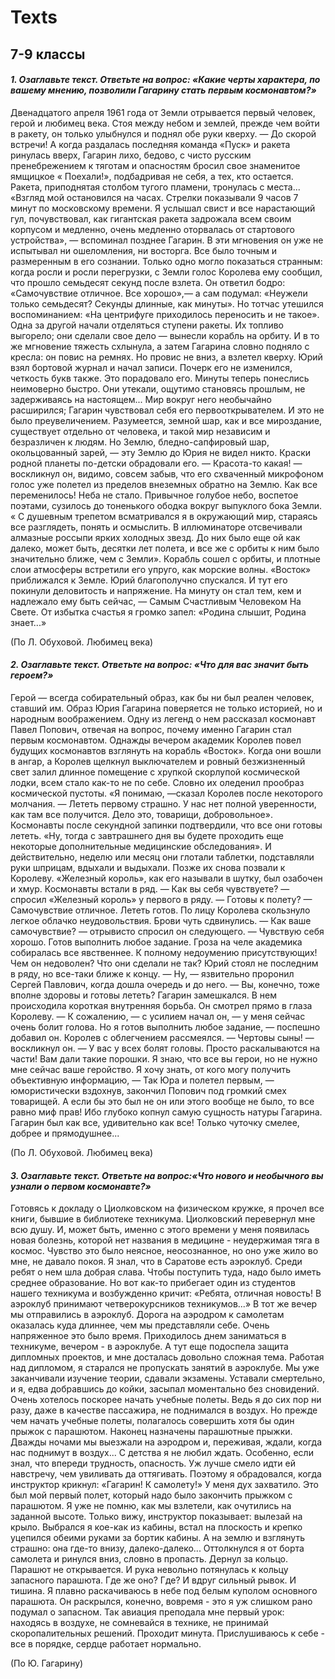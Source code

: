 # Texts
## 7-9 классы

<h4><em> 1. Озаглавьте текст. Ответьте на вопрос: «Какие черты характера, по вашему мнению, позволили Гагарину стать первым космонавтом?»</h4></em> 

Двенадцатого апреля 1961 года от Земли отрывается первый человек, герой и любимец века.
Стоя между небом и землей, прежде чем войти в ракету, он только улыбнулся и поднял обе руки кверху.
— До скорой встречи!
А когда раздалась последняя команда «Пуск» и ракета ринулась вверх, Гагарин лихо, бедово, с чисто русским пренебрежением к тяготам и опасностям бросил свое знаменитое ямщицкое « Поехали!», подбадривая не себя, а тех, кто остается.
Ракета, приподнятая столбом тугого пламени, тронулась с места...
«Взгляд мой остановился на часах. Стрелки показывали 9 часов 7 минут по московскому времени. Я услышал свист и все нарастающий гул, почувствовал, как гигантская ракета задрожала всем своим корпусом и медленно, очень медленно оторвалась от стартового устройства», — вспоминал позднее Гагарин.
В эти мгновения он уже не испытывал ни ошеломления, ни восторга. Все было точным и размеренным в его сознании. Только одно могло показаться странным: когда росли и росли перегрузки, с Земли голос Королева ему сообщил, что прошло семьдесят секунд после взлета. Он ответил бодро: «Самочувствие отличное. Все хорошо»,— а сам подумал: «Неужели только семьдесят? Секунды длинные, как минуты». Но тотчас утешился воспоминанием: «На центрифуге приходилось переносить и не такое».
Одна за другой начали отделяться ступени ракеты. Их топливо выгорело; они сделали свое дело — вынесли корабль на орбиту.
И в то же мгновение тяжесть схлынула, а затем Гагарина словно подняло с кресла: он повис на ремнях. Но провис не вниз, а взлетел кверху.
Юрий взял бортовой журнал и начал записи. Почерк его не изменился, четкость букв также. Это порадовало его. Минуты теперь понеслись неимоверно быстро. Они утекали, ощутимо становясь прошлым, не задерживаясь на настоящем...
Мир вокруг него необычайно расширился; Гагарин чувствовал себя его первооткрывателем. И это не было преувеличением.
Разумеется, земной шар, как и все мироздание, существует отдельно от человека, и такой мир независим и безразличен к людям. Но Землю, бледно-сапфировый шар, окольцованный зарей, — эту Землю до Юрия не видел никто.
Краски родной планеты по-детски обрадовали его.
— Красота-то какая! — воскликнул он, видимо, совсем забыв, что его схваченный микрофоном голос уже полетел из пределов внеземных обратно на Землю.
Как все переменилось! Неба не стало. Привычное голубое небо, воспетое поэтами, сузилось до тоненького ободка вокруг выпуклого бока Земли.
« С душевным трепетом всматривался я в окружающий мир, стараясь все разглядеть, понять и осмыслить. В иллюминаторе отсвечивали алмазные россыпи ярких холодных звезд. До них было еще ой как далеко, может быть, десятки лет полета, и все же с орбиты к ним было значительно ближе, чем с Земли».
Корабль сошел с орбиты, и плотные слои атмосферы встретили его упруго, как морские волны. «Восток» приближался к Земле. Юрий благополучно спускался. И тут его покинули деловитость и напряжение. На минуту он стал тем, кем и надлежало ему быть сейчас, — Самым Счастливым Человеком На Свете.
От избытка счастья я громко запел:
«Родина слышит, Родина знает...»

(По Л. Обуховой. Любимец века)

<h4><em> 2. Озаглавьте текст. Ответьте на вопрос: «Что для вас значит быть героем?»</h4></em>

Герой — всегда собирательный образ, как бы ни был реален человек, ставший им. Образ Юрия Гагарина поверяется не только историей, но и народным воображением. Одну из легенд о нем рассказал космонавт Павел Попович, отвечая на вопрос, почему именно Гагарин стал первым космонавтом.
Однажды вечером академик Королев повел будущих космонавтов взглянуть на корабль «Восток». Когда они вошли в ангар, а Королев щелкнул выключателем и ровный безжизненный свет залил длинное помещение с хрупкой скорлупой космической лодки, всем стало как-то не по себе. Словно их оледенил прообраз космической пустоты. «Я понимаю, —сказал Королев после некоторого молчания. — Лететь первому страшно. У нас нет полной уверенности, как там все получится. Дело это, товарищи, добровольное». Космонавты после секундной запинки подтвердили, что все они готовы лететь. «Ну, тогда с завтрашнего дня вы будете проходить еще некоторые дополнительные медицинские обследования».
И действительно, неделю или месяц они глотали таблетки, подставляли руки шприцам, вдыхали и выдыхали.
Позже их снова позвали к Королеву. «Железный король», как его называли в шутку, был озабочен и хмур.
Космонавты встали в ряд.
— Как вы себя чувствуете? — спросил «Железный король» у первого в ряду. — Готовы к полету?
— Самочувствие отличное. Лететь готов.
По лицу Королева скользнуло легкое облачко неудовольствия. Брови чуть сдвинулись.
— Как ваше самочувствие? — отрывисто спросил он следующего.
— Чувствую себя хорошо. Готов выполнить любое задание.
Гроза на челе академика собиралась все явственнее. К полному недоумению присутствующих! Чем он недоволен? Что они сделали не так?
Юрий стоял не последним в ряду, но все-таки ближе к концу.
— Ну, — язвительно проронил Сергей Павлович, когда дошла очередь и до него. — Вы, конечно, тоже вполне здоровы и готовы лететь?
Гагарин замешкался. В нем происходила короткая внутренняя борьба. Он смотрел прямо в глаза Королеву.
— К сожалению, — с усилием начал он, — у меня сейчас очень болит голова. Но я готов выполнить любое задание, — поспешно добавил он.
Королев с облегчением рассмеялся.
— Чертовы сыны! — воскликнул он. — У вас у всех болят головы. Просто раскалываются на части! Вам дали такие порошки. Я знаю, что все вы герои, но не нужно мне сейчас ваше геройство. Я хочу знать, от кого могу получить объективную информацию,
— Так Юра и полетел первым, — юмористически вздохнув, закончил Попович под громкий смех товарищей.
А если бы это был не он или этого вообще не было, то все равно миф прав! Ибо глубоко копнул самую сущность натуры Гагарина. Гагарин был как все, удивительно как все! Только чуточку смелее, добрее и прямодушнее...

(По Л. Обуховой. Любимец века)

<h4><em> 3. Озаглавьте текст. Ответьте на вопрос:«Что нового и необычного вы узнали о первом космонавте?»</h4></em>

Готовясь к докладу о Циолковском на физическом кружке, я прочел все книги, бывшие в библиотеке техникума. Циолковский перевернул мне всю душу. И, может быть, именно с этого времени у меня появилась новая болезнь, которой нет названия в медицине - неудержимая тяга в космос. Чувство это было неясное, неосознанное, но оно уже жило во мне, не давало покоя. 
Я знал, что в Саратове есть аэроклуб. Среди ребят о нем шла добрая слава. Чтобы поступить туда, надо было иметь среднее образование. Но вот как-то прибегает один из студентов нашего техникума и возбужденно кричит: «Ребята, отличная новость! В аэроклуб принимают четверокурсников техникумов...» В тот же вечер мы отправились в аэроклуб. 
Дорога на аэродром к самолетам оказалась куда длиннее, чем мы представляли себе. 
Очень напряженное это было время. Приходилось днем заниматься в техникуме, вечером - в аэроклубе. А тут еще подоспела защита дипломных проектов, и мне досталась довольно сложная тема. Работая над дипломом, я старался не пропускать занятий в аэроклубе. Мы уже заканчивали изучение теории, сдавали экзамены. Уставали смертельно, и я, едва добравшись до койки, засыпал моментально без сновидений. Очень хотелось поскорее начать учебные полеты. Ведь я до сих пор ни разу, даже в качестве пассажира, не поднимался в воздух. 
Но прежде чем начать учебные полеты, полагалось совершить хотя бы один прыжок с парашютом. 
Наконец назначены парашютные прыжки. Дважды ночами мы выезжали на аэродром и, переживая, ждали, когда нас поднимут в воздух... 
С детства я не любил ждать. Особенно, если знал, что впереди трудность, опасность. Уж лучше смело идти ей навстречу, чем увиливать да оттягивать. Поэтому я обрадовался, когда инструктор крикнул: «Гагарин! К самолету!» У меня дух захватило. Это был мой первый полет, который надо было закончить прыжком с парашютом. Я уже не помню, как мы взлетели, как очутились на заданной высоте. Только вижу, инструктор показывает: вылезай на крыло. Выбрался я кое-как из кабины, встал на плоскость и крепко уцепился обеими руками за бортик кабины. А на землю и взглянуть страшно: она где-то внизу, далеко-далеко... 
Оттолкнулся я от борта самолета и ринулся вниз, словно в пропасть. Дернул за кольцо. Парашют не открывается. И рука невольно потянулась к кольцу запасного парашюта. Где же оно? Где? И вдруг сильный рывок. И тишина. Я плавно раскачиваюсь в небе под белым куполом основного парашюта. Он раскрылся, конечно, вовремя - это я уж слишком рано подумал о запасном. Так авиация преподала мне первый урок: находясь в воздухе, не сомневайся в технике, не принимай скоропалительных решений. 
Проходит минута. Прислушиваюсь к себе - все в порядке, сердце работает нормально. 
 
(По Ю. Гагарину) 
